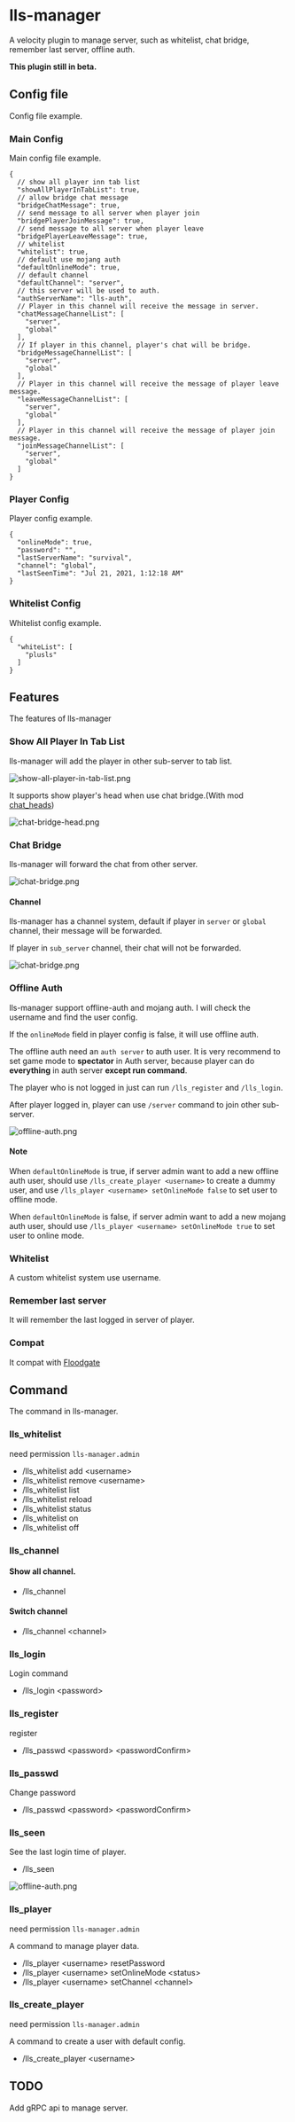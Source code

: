 # lls-manager

A velocity plugin to manage server, such as whitelist, chat bridge, remember last server, offline auth.

**This plugin still in beta.**

## Config file

Config file example.

### Main Config

Main config file example.

```json5
{
  // show all player inn tab list
  "showAllPlayerInTabList": true,
  // allow bridge chat message
  "bridgeChatMessage": true,
  // send message to all server when player join
  "bridgePlayerJoinMessage": true,
  // send message to all server when player leave
  "bridgePlayerLeaveMessage": true,
  // whitelist
  "whitelist": true,
  // default use mojang auth
  "defaultOnlineMode": true,
  // default channel
  "defaultChannel": "server",
  // this server will be used to auth.
  "authServerName": "lls-auth",
  // Player in this channel will receive the message in server.
  "chatMessageChannelList": [
    "server",
    "global"
  ],
  // If player in this channel, player's chat will be bridge.
  "bridgeMessageChannelList": [
    "server",
    "global"
  ],
  // Player in this channel will receive the message of player leave message.
  "leaveMessageChannelList": [
    "server",
    "global"
  ],
  // Player in this channel will receive the message of player join message.
  "joinMessageChannelList": [
    "server",
    "global"
  ]
}   
```

### Player Config

Player config example.

```json5
{
  "onlineMode": true,
  "password": "",
  "lastServerName": "survival",
  "channel": "global",
  "lastSeenTime": "Jul 21, 2021, 1:12:18 AM"
}
```

### Whitelist Config

Whitelist config example.

```json5
{
  "whiteList": [
    "plusls"
  ]
}
```

## Features

The features of lls-manager

### Show All Player In Tab List

lls-manager will add the player in other sub-server to tab list.

![show-all-player-in-tab-list.png](./docs/img/show-all-player-in-tab-list.png)

It supports show player's head when use chat bridge.(With mod [chat_heads](https://www.curseforge.com/minecraft/mc-mods/chat-heads))

![chat-bridge-head.png](./docs/img/chat-bridge-head.png)


### Chat Bridge

lls-manager will forward the chat from other server.

![ichat-bridge.png](./docs/img/chat-bridge.png)

#### Channel
lls-manager has a channel system, default if player in `server` or `global` channel, their message will be forwarded.

If player in `sub_server` channel, their chat will not be forwarded.

![ichat-bridge.png](./docs/img/channel.png)


### Offline Auth

lls-manager support offline-auth and mojang auth. I will check the username and find the user config. 

If the `onlineMode` field in player config is false, it will use offline auth.

The offline auth need an `auth server` to auth user. It is very recommend to set game mode to **spectator** in Auth server, because player can do **everything** in auth server **except run command**.

The player who is not logged in just can run `/lls_register` and `/lls_login`.

After player logged in, player can use `/server` command to join other sub-server.

![offline-auth.png](./docs/img/offline-auth.png)

#### Note

When `defaultOnlineMode` is true, if server admin want to add a new offline auth user, should use `/lls_create_player <username>` to create a dummy user, and use `/lls_player <username> setOnlineMode false` to set user to offline mode.

When `defaultOnlineMode` is false, if server admin want to add a new mojang auth user, should use `/lls_player <username> setOnlineMode true` to set user to online mode.


### Whitelist

A custom whitelist system use username.


### Remember last server

It will remember the last logged in server of player.


### Compat

It compat with [Floodgate](https://github.com/GeyserMC/Floodgate/wiki)


## Command

The command in lls-manager.

### lls_whitelist

need permission `lls-manager.admin`

+ /lls_whitelist add \<username\>
+ /lls_whitelist remove \<username\>
+ /lls_whitelist list
+ /lls_whitelist reload
+ /lls_whitelist status
+ /lls_whitelist on
+ /lls_whitelist off

### lls_channel

#### Show all channel.

+ /lls_channel

#### Switch channel

+ /lls_channel \<channel\>


### lls_login

Login command

+ /lls_login \<password\>


### lls_register

register

+ /lls_passwd \<password\> \<passwordConfirm\>


### lls_passwd

Change password

+ /lls_passwd \<password\> \<passwordConfirm\>

### lls_seen

See the last login time of player.

+ /lls_seen <username>

![offline-auth.png](./docs/img/seen.png)

### lls_player

need permission `lls-manager.admin`

A command to manage player data.
+ /lls_player \<username\> resetPassword
+ /lls_player \<username\> setOnlineMode \<status\>
+ /lls_player \<username\> setChannel \<channel\>

### lls_create_player

need permission `lls-manager.admin`

A command to create a user with default config.

+ /lls_create_player \<username\>

## TODO

Add gRPC api to manage server.